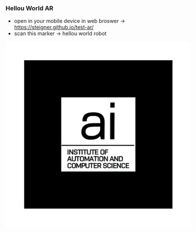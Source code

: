 ### Hellou World AR

* open in your mobile device in web broswer -> https://steigner.github.io/test-ar/
* scan this marker -> hellou world robot

![plot](docs/marker.png)
